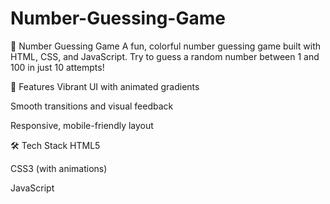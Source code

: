 # Number-Guessing-Game
📌 Number Guessing Game
A fun, colorful number guessing game built with HTML, CSS, and JavaScript.
Try to guess a random number between 1 and 100 in just 10 attempts!

🚀 Features
Vibrant UI with animated gradients

Smooth transitions and visual feedback

Responsive, mobile-friendly layout

🛠️ Tech Stack
HTML5

CSS3 (with animations)

JavaScript
